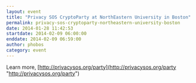 ```yaml
---
layout: event
title: "Privacy SOS CryptoParty at NorthEastern University in Boston"
permalink: privacy-sos-cryptoparty-northeastern-university-boston
date: 2014-01-28 11:42:53
startdate: 2014-02-09 06:00:00
enddate: 2014-02-09 06:59:00
author: phobos
category: event
---
```


Learn more, [http://privacysos.org/party](http://privacysos.org/party "http://privacysos.org/party")
